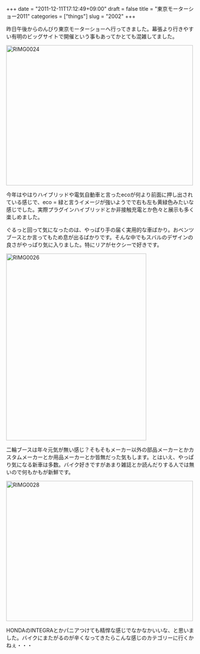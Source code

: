 +++
date = "2011-12-11T17:12:49+09:00"
draft = false
title = "東京モーターショー2011"
categories = ["things"]
slug = "2002"
+++

昨日午後からのんびり東京モーターショーへ行ってきました。幕張より行きやすい有明のビッグサイトで開催という事もあってかとても混雑してました。

<a href="http://www.flickr.com/photos/keruru/6491112773/" title="RIMG0024 by けるる, on Flickr"><img src="http://farm8.staticflickr.com/7141/6491112773_90e5591f0c.jpg" width="500" height="375" alt="RIMG0024"/></a>

今年はやはりハイブリッドや電気自動車と言ったecoが何より前面に押し出されている感じで、eco = 緑と言うイメージが強いようでで右も左も黄緑色みたいな感じでした。実際プラグインハイブリッドとか非接触充電とか色々と展示も多く楽しめました。

ぐるっと回って気になったのは、やっぱり手の届く実用的な車ばかり。おベンツブースとか言ってもため息が出るばかりです。そんな中でもスバルのデザインの良さがやっぱり気に入りました。特にリアがセクシーで好きです。

<a href="http://www.flickr.com/photos/keruru/6491113419/" title="RIMG0026 by けるる, on Flickr"><img src="http://farm8.staticflickr.com/7001/6491113419_b3b81b1036.jpg" width="375" height="500" alt="RIMG0026"/></a>

二輪ブースは年々元気が無い感じ？そもそもメーカー以外の部品メーカーとかカスタムメーカーとか用品メーカーとか皆無だった気もします。とはいえ、やっぱり気になる新車は多数。バイク好きですがあまり雑誌とか読んだりする人では無いので何もかもが新鮮です。

<a href="http://www.flickr.com/photos/keruru/6491114027/" title="RIMG0028 by けるる, on Flickr"><img src="http://farm8.staticflickr.com/7168/6491114027_01cb0824a4.jpg" width="500" height="375" alt="RIMG0028"/></a>

HONDAのINTEGRAとかパニアつけても精悍な感じでなかなかいいな、と思いました。バイクにまたがるのが辛くなってきたらこんな感じのカテゴリーに行くかねぇ・・・
